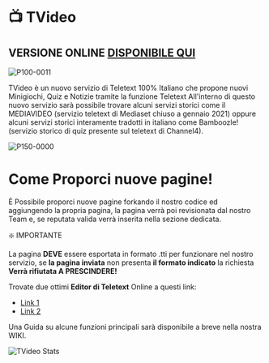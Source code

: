 # 📺 TVideo

## VERSIONE ONLINE [DISPONIBILE QUI](ceppo.xyz/teletext)

![P100-0011](https://user-images.githubusercontent.com/83037613/164944254-56e25f3f-d371-4621-a935-20b22ad22b04.png)

TVideo è un nuovo servizio di Teletext 100% Italiano che propone nuovi Minigiochi, Quiz e Notizie tramite la funzione Teletext
All'interno di questo nuovo servizio sarà possibile trovare alcuni servizi storici come il MEDIAVIDEO (servizio teletext di Mediaset
chiuso a gennaio 2021) oppure alcuni servizi storici interamente tradotti in italiano come Bamboozle! (servizio storico di quiz 
presente sul teletext di Channel4).

![P150-0000](https://user-images.githubusercontent.com/83037613/164944556-937efb72-1ccb-475a-804c-23bc1e670dd4.png)

# Come Proporci nuove pagine!

È Possibile proporci nuove pagine forkando il nostro codice ed aggiungendo la propria pagina, la pagina verrà poi revisionata dal nostro
Team e, se reputata valida verrà inserita nella sezione dedicata.

❇️ IMPORTANTE

La pagina **DEVE** essere esportata in formato .tti per funzionare nel nostro servizio, se **la pagina inviata** non presenta **il formato indicato**
la richiesta **Verrà rifiutata A PRESCINDERE!** 

Trovate due ottimi **Editor di Teletext** Online a questi link:

- [Link 1](https://zxnet.co.uk/teletext/editor/)
- [Link 2](https://edit.tf/)

Una Guida su alcune funzioni principali sarà disponibile a breve nella nostra WIKI.

![TVideo Stats](https://github-readme-stats.vercel.app/api?username=Borededdy&show_icons=true&theme=gruvbox)
